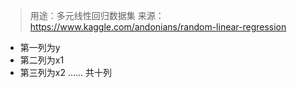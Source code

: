> 用途：多元线性回归数据集
> 来源：https://www.kaggle.com/andonians/random-linear-regression
- 第一列为y
- 第二列为x1
- 第三列为x2
……
共十列